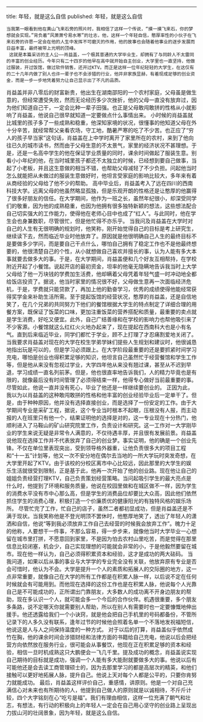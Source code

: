 ---
title: 年轻，就是这么自信
published: 
年轻，就是这么自信

    当我第一眼看到他在黄山飞来石旁的照片时，我相信了这样一个传说，“摸一摸飞来石，你的梦想就会实现。”背负着“风萧萧兮易水寒”的壮志，他，这样一个年轻自信，憨厚率性的小伙子在飞来石旁的许愿一定会在他的人生中发挥不可磨灭的作用，他的故事也会随着他事业的逐步发展而日益丰富，最终被带上光明的顶峰。
     这就是本篇采访的主人公——肖益盖，一个极其普通的大学毕业生，却拥有了与同龄人不太雷同的丰富的创业经历。今年只有二十四岁的他早在高中就开始自主创业，大学里也一直坚持，他做过服装，开过饭馆，做过软件销售，还开过KTV。而正是这样一位年纪轻轻的大学生，在这仅有的二十几年内做了别人也许一辈子也不会涉猎的行业，他并非家族显赫，有着现成足够的创业资金，而是一步一步地凭着努力让自己显示出了不凡的品质。
肖益盖并非八零后的财富新贵，他出生在湖南邵阳的一个农村家庭，父母虽是做生意的，但经常遭受失败，然而无论经历多少次挫折，他的父母一直没有放弃过，因为他们知道自己干，一定会比种一辈子田强。也正是父母敢闯敢拼的性格从小就影响了肖益盖，他说自己很早就知道一定要做点什么事情出来。
小时候的肖益盖就比城里的孩子多了一些成熟和稳重，他深知家境的状况，很懂事的他知道父母在外十分辛苦，就经常帮父亲看农场，守工地，酷暑严寒的吃了不少苦。也正应了“穷人的孩子早当家”这句话，肖益盖在上中学时离开了家里所在的农村，来到了他向往已久的城市读书，然而由于父母生意的不太景气，家里的经济状况不甚理想。于是，还是一名高中学生的他在保证学业质量的同时，课余时间做起了服装生意。别看小小年纪的他，在当时城里孩子都还不太独立的时候，已经想到要自己做事，当起了小老板，并且这生意做的相当不错，也帮助父母减轻了不少负担。问起他当时怎么就能把从未做过的服装生意做好时，他坦言受家庭的影响比较大，多年来有着从商经验的父母给了他不少的帮助。
高中毕业后，肖益盖考入了远在四川的西南科技大学。远离父母的他虽然略显孤独，但是乐观开朗的性格还是让憨厚的他赢得了很多好朋友的信任。在大学期间，他作为一班之长，虽然年纪很小，却深受同学们的敬重，因为他的成熟稳重，也因为他拥有很多独特新颖的想法，这些想法配合自己切实强大的工作能力，使得他在老师心目中也成了“红人”。与此同时，他在学生会也身兼数职，尽管很忙，但是他忙得不亦乐乎。
当我问及肖益盖在大学时对自己的人生有无很明确的规划时，他笑称，刚开始觉得自己的目标是考上研究生，继续读下去，然而临近毕业时他放弃了。原因就是他很明确自己人生的最终目标不是要做多少学问，而是要自己干点什么，哪怕自己拥有了稳定工作也不是他最终想要的，他很清楚自己的个性，从小就想做自己喜欢并擅长的事，认为人能有多大本事就要去做多大的事。于是，在大学期间，肖益盖便和几个好友互相帮持，在学校附近开起了小餐馆。说起开店的最初资金，坦率的他毫无隐瞒地告诉我当时上大学父母给了他一万块钱的学费加生活费，他却瞒着父母凭着年轻气盛一时冲动地全都给饭店投资了。据说，他当时家里的情况很不好，父母做生意再一次面临经济危机，于是，学费就只能贷款了，再加上他的勤奋学习，优秀的成绩使得他能经常获得奖学金来补助生活所需。至于提起饭馆的经营状况，憨厚的肖益盖，还是自信地笑了，在几个兄弟的共同努力下他们的餐馆根据大学生的特点制定了详细合理的用餐方案，既保证了饭菜的口味，更加注重饭菜的营养搭配和质量，最重要的卖点就是学生消费，好吃又便宜。此外，自己广结善缘和在学校的影响力也帮他吸引来了不少客源。小餐馆就这么红红火火地办起来了，现在提起在西南科大也是小有名气。直到后来临近毕业，同学们都忙于学业，顾不上打理了才忍痛割爱地关闭了。
当我要求肖益盖对现在的大学在校生学弟学妹们提些人生规划和建议时，他很诚恳地指出玩是可以的，但是学习必须跟上。在大学阶段最重要的还是要抓紧时间学习充电，哪怕是创业也得积累足够的知识，他坦言自己虽然忙于经营餐馆和学生工作等，但是他从来没有忽视过学业，大学四年他从来没有翘过课，甚至从不迟到早退，学习成绩一直名列前茅。但是，他也很直率地告诉我们，人的精力毕竟也是有限的，就像最后没有时间管理了必须得结束一样，他得专心做好当前最重要的事。尽管如此，他说一直并没有死心，毕业了他还是一样继续要创业的。
正因为此，我以为以肖益盖的这种敢闯敢拼的性格和他丰富的创业经验毕业后一定单干了。但是，由于种种原因，他并没有选择直接创业，而是选择了一份安定的工作。由于大学期间专业是采矿工程，据说，这个专业当时根本不起眼，压根没有人报，而主动报的人在班里只有他一个，结果证明他的选择是对的，这一专业现在十分热门，他顺利进入了马鞍山的矿山研究院里工作，负责设计和研究。这一工作对一大学刚毕业的学生来说无疑是非常令人满意的，不仅待遇丰厚，并且很有发展前景。肖益盖说他现在选择工作并不代表放弃了自己的创业梦。事实证明，他的确是一个创业先锋。不仅在单位里表现突出，受到领导格外器重，让他负责很多大的项目工程和“十一五”计划等，他又一次不安分地在偶尔去当地的一所大学玩时突发奇想，在大学里开起了KTV。由于该校的分校区离市中心比较远，因此那里的大学生的娱乐生活就很受到限制，正是基于此，他再一次开始了他的创业路。现在他让自己的姐姐负责经营打理KTV，自己负责策划经营策略。当问起吸引学生的最大亮点是什么时，他提到了环境和服务质量，他说在校园里做和在城区做不一样，因为学生的消费水平没有市中心那么高，但是学生的消费品位却要比大众高，因此他们依然抓住学生的消费心理，积极打造一个价廉质优的健康阳光的有独特风格的娱乐场所。
尽管忙完了工作，忙自己的店子，虽然二者都初显成功，但是肖益盖还是不满于现状。当我笑称他是不登光明顶不罢休时，他憨厚地笑了，透出了年轻人的潇洒和自信，他说“等到我必须放弃工作自己去经营的时候我会放弃工作”。魄力十足的他称，人要想干一件事，不那么容易，得一步步来，就像他当时大学毕业一心想留在城市里打拼，不愿意回到家里，不是因为怕去农村山里吃苦，而是觉得在那里信息比较闭塞，机会少，自己实现理想的可能就会非常的小，于是他毅然要留在城市。现在他一样认为，自己必须得积累资本和经验，这才是成功的两大砝码。
当我问道，如果以后从事的事业与大学学的专业完全没有关联，他放弃原有专业是否会可惜时，他认为不会。大学是提升一个人的素质和拓展人的交际圈的地方，这一点非常重要，就像自己在大学的所有工作都是在积累人脉一样，以后说不定在任何时候就会有可能用到。而他现在选择的这份工作也是在积累人脉，他说每个人光靠自己是不可能成功的，正所谓出门靠朋友，大多数人的成功离不开身边朋友的帮助，现在多认识一个人，就可能会多一个今后的合作伙伴。机遇很重要，多个朋友多条路，说不定哪天你就需要别人帮助，所以在别人有需要时也一定要慷慨地伸出援手。他还透露给我们一个小诀窍，就是他会把自己手机里的号码都备份，不管所记录下的人多久没有联系，逢年过节的时候他会照着名单一个不落地发祝福短信，他说这是人与人之间保持温度的一种方式。
对于以后的打算，肖益盖似乎依然成竹在胸，他的课余时间会涉猎财经和法律方面的书籍给自己充电，他说以后会把经营方向依然放在服务行业，很可能会从事餐饮，他现在正在积累足够的资本和经验，相信一旦时机成熟这只大鹏便会一飞几千里。提及成功的概念，肖益盖说实现自己期待的目标就是成功，强调一个人能有多大能耐就要做多大的事。他说以后有可能他还是会去读工商管理硕士的，因为去那里学习的都是高层次的精英，和他们接触可以更好地拓展人脉，提升自己。他说上天对每个人都是公平的，只要你肯努力就能成功。
最后，肖益盖这样评价自己，重感情，讲原则。他是一个对自己充满信心对未来也有所期待的人，他提到自己做人的原则就是以诚相待，不斤斤计较，四个大字铭刻在心“吃亏是福”。我们有理由相信，这样一位充满了朝气和壮志，有想法，有行动的积极向上的年轻人一定会在自己用心坚守的创业路上呈现出力拔山河的壮阔景象，因为年轻，就是这么自信。
